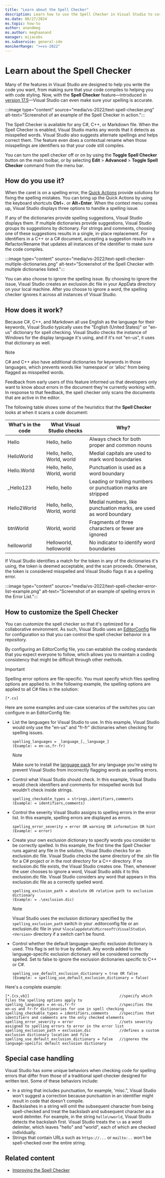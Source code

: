 ```yaml
---
title: "Learn about the Spell Checker"
description: Learn how to use the Spell Checker in Visual Studio to correct misspelled words in multiple languages and to customize it to share with your dev team.
ms.date: 08/27/2024
ms.topic: how-to
author: anandmeg
ms.author: meghaanand
manager: mijacobs
ms.subservice: general-ide
monikerRange: ">=vs-2022"
---
```

# Learn about the Spell Checker

Many of the features in Visual Studio are designed to help you write the code you want, from making sure that your code compiles to helping you with code styling. Now, with the **Spell Checker** feature&mdash;introduced in [version 17.5](/visualstudio/releases/2022/release-notes-v17.5)&mdash;Visual Studio can even make sure your spelling is accurate.

:::image type="content" source="media/vs-2022/text-spell-checker.png" alt-text="Screenshot of an example of the Spell Checker in action.":::

The Spell Checker is available for any C#, C++, or Markdown file. When the Spell Checker is enabled, Visual Studio marks any words that it detects as misspelled words. Visual Studio also suggests alternate spellings and helps correct them. The feature even does a contextual rename when those misspellings are identifiers so that your code still compiles.

You can turn the spell checker off or on by using the **Toggle Spell Checker** button on the main toolbar, or by selecting **Edit** > **Advanced** > **Toggle Spell Checker** command from the menu bar.

## How do you use it?

When the caret is on a spelling error, the [Quick Actions](quick-actions.md) provide solutions for fixing the spelling mistakes. You can bring up the Quick Actions by using the keyboard shortcuts **Ctrl**+**.** or **Alt**+**Enter**. When the context menu comes up, Visual Studio displays three options to handle a spelling issue.

If any of the dictionaries provide spelling suggestions, Visual Studio displays them. If multiple dictionaries provide suggestions, Visual Studio groups its suggestions by dictionary. For strings and comments, choosing one of these suggestions results in a single, in-place replacement. For identifiers in a C++ or a C# document, accepting a suggestion results in a Refactor/Rename that updates all instances of the identifier to make sure the code compiles.

:::image type="content" source="media/vs-2022/text-spell-checker-multiple-dictionaries.png" alt-text="Screenshot of the Spell Checker with multiple dictionaries listed.":::

You can also choose to ignore the spelling issue. By choosing to ignore the issue, Visual Studio creates an exclusion.dic file in your AppData directory on your local machine. After you choose to ignore a word, the spelling checker ignores it across all instances of Visual Studio.

## How does it work?

Because C#, C++, and Markdown all use English as the language for their keywords, Visual Studio typically uses the "English (United States)" or "en-us" dictionary for spell checking. Visual Studio checks the instance of Windows for the display language it's using, and if it's not "en-us", it uses that dictionary as well.

> [!NOTE]
> C# and C++ also have additional dictionaries for keywords in those languages, which prevents words like ‘namespace’ or ‘alloc’ from being flagged as misspelled words.

Feedback from early users of this feature informed us that developers only want to know about errors in the document they're currently working with. In response to that feedback, the spell checker only scans the documents that are active in the editor.

The following table shows some of the heuristics that the **Spell Checker** looks at when it scans a code document:

| What's in the code | What Visual Studio checks | Why? |
|---------|---------|---------|
| Hello | Hello, hello | Always check for both proper and common nouns |
| HelloWorld | Hello, hello, World, world | Medial capitals are used to mark word boundaries |
| Hello.World| Hello, hello, World, world | Punctuation is used as a word boundary |
| _Hello123 | Hello, hello | Leading or trailing numbers or punctuation marks are stripped |
| Hello2World | Hello, hello, World, world | Medial numbers, like punctuation marks, are used as word boundary |
| btnWorld | World, world | Fragments of three characters or fewer are ignored |
| helloworld | Helloworld, helloworld | No indicator to identify word boundaries |

If Visual Studio identifies a match for the token in any of the dictionaries it's using, the token is deemed acceptable, and the scan proceeds. Otherwise, the token is considered misspelled and Visual Studio flags it as a spelling error.

:::image type="content" source="media/vs-2022/text-spell-checker-error-list-example.png" alt-text="Screenshot of an example of spelling errors in the Error List.":::

## How to customize the Spell Checker

You can customize the spell checker so that it's optimized for a collaborative environment. As such, Visual Studio uses an [EditorConfig](create-portable-custom-editor-options.md) file for configuration so that you can control the spell checker behavior in a repository.

By configuring an EditorConfig file, you can establish the coding standards that you expect everyone to follow, which allows you to maintain a coding consistency that might be difficult through other methods.

> [!IMPORTANT]
> Spelling error options are file-specific. You must specify which files spelling options are applied to. In the following example, the spelling options are applied to all C# files in the solution:
>
>```[*.cs]```

Here are some examples and use-case scenarios of the switches you can configure in an EditorConfig file:

- List the languages for Visual Studio to use. In this example, Visual Studio would only use the "en-us" and "fr-fr" dictionaries when checking for spelling issues.

    ```spelling_languages = _language_[,_language_]```<br>
    ```(Example: = en-us,fr-fr)```

    > [!NOTE]
    > Make sure to install the [language pack](../install/install-visual-studio.md) for any language you're using to prevent Visual Studio from incorrectly flagging words as spelling errors.

- Control what Visual Studio should check. In this example, Visual Studio would check identifiers and comments for misspelled words but wouldn’t check inside strings.

    ```spelling_checkable_types = strings,identifiers,comments```<br>
    ```(Example: = identifiers,comments)```

- Control the severity Visual Studio assigns to spelling errors in the error list. In this example, spelling errors are displayed as errors.

    ```spelling_error_severity = error OR warning OR information OR hint```<br>
    ```(Example: = error)```

- Create your own exclusion dictionary to specify words you consider to be correctly spelled. In this example, the first time the Spell Checker runs against any file in the solution, Visual Studio checks for an exclusion.dic file. Visual Studio checks the same directory of the .sln file for a C# project or in the root directory for a C++ directory. If no exclusion.dic file exists, the Visual Studio creates one. Then, whenever the user chooses to ignore a word, Visual Studio adds it to this exclusion.dic file. Visual Studio considers any word that appears in this exclusion.dic file as a correctly spelled word.

    ```spelling_exclusion_path = absolute OR relative path to exclusion dictionary```<br>
    ```(Example: = .\exclusion.dic)```

    > [!NOTE]
    > Visual Studio uses the exclusion dictionary specified by the `spelling_exclusion_path` switch in your .editorconfig file or an exclusion.dic file in your `%localappdata%\Microsoft\VisualStudio\<Version>` directory if a switch can’t be found.  

- Control whether the default language-specific exclusion dictionary is used. This flag is set to true by default. Any words added to the language-specific exclusion dictionary will be considered correctly spelled. Set to false to ignore the exclusion dictionaries specific to C++ or C#.

    ```spelling_use_default_exclusion_dictionary = true OR false```<br> 
    ```(Example: = spelling_use_default_exclusion_dictionary = false)```

Here's a complete example:

```
[*.{cs,vb}]                                         //specify which files the spelling options apply to
spelling_languages = en-us,fr-fr                    //specifies the en-us and fr-fr dictionaries for use in spell checking
spelling_checkable_types = identifiers,comments     //specifies that identifiers and comments are the only checked elements
spelling_error_severity = error                     //sets severity assigned to spelling errors to error in the error list
spelling_exclusion_path = exclusion.dic             //defines a custom exclusion dictionary location and file
spelling_use_default_exclusion_dictionary = false   //ignores the language-specific default exclusion dictionary
```

## Special case handling

Visual Studio has some unique behaviors when checking code for spelling errors that differ from those of a traditional spell checker designed for written text. Some of these behaviors include:

- In a string that includes punctuation, for example, 'misc.", Visual Studio won't suggest a correction because punctuation in an identifier might result in code that doesn't compile.
- Backslashes in a string will omit the subsequent character from being spell-checked and treat the backslash and subsequent character as a word delimiter. For example, in the string `hello\nworld`, Visual Studio detects the backslash first. Visual Studio treats the `\n` as a word delimiter, which leaves "hello" and "world", each of which are checked individually.
- Strings that contain URLs such as `https://...` or `mailto:..` won't be spell-checked over the entire string.

## Related content

- [Improving the Spell Checker](https://devblogs.microsoft.com/visualstudio/improving-the-spell-checker/)
